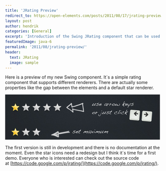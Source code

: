 ```yaml
---
title: 'JRating Preview'
redirect_to: https://open-elements.com/posts/2011/08/17/jrating-preview/
layout: post
author: hendrik
categories: [General]
excerpt: 'Introduction of the Swing JRating component that can be used to visualize ratings.'
featuredImage: java-6
permalink: '2011/08/jrating-preview/'
header:
  text: JRating
  image: sample
---
```

Here is a preview of my new Swing component. It´s a simple rating component that supports different renderers. There are actually some properties like the gap between the elements and a default star renderer.

![rating preview](/assets/posts/guigarage-legacy/rating-preview.png)

The first version is still in development and there is no documentation at the moment. Even the star icons need a redesign but I think it´s time for a first demo. Everyone who is interested can check out the source code at [https://code.google.com/p/jrating/](https://code.google.com/p/jrating/).
